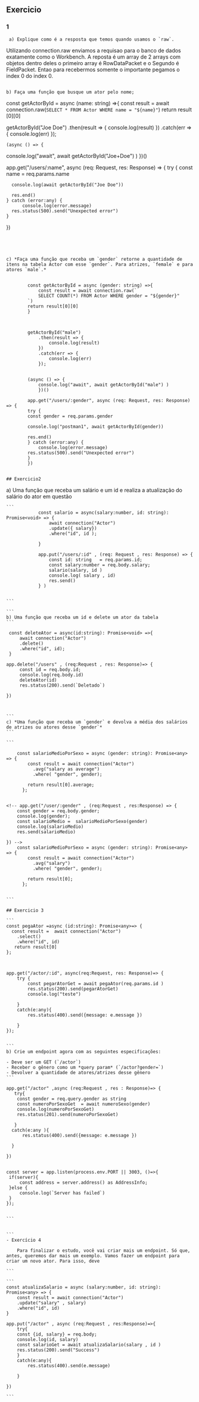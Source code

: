 ## Exercicio 

### 1 
```
 a) Explique como é a resposta que temos quando usamos o `raw`.
 ```
 Utilizando connection.raw  enviamos a requisao para o banco de dados exatamente 
 como o Workbench. A reposta é um array de 2 arrays com objetos dentro deles o primeiro array  é RowDataPacket e o Segundo é FieldPacket.  Entao para recebermos somente 
 o importante pegamos o index 0 do index 0. 
```

b) Faça uma função que busque um ator pelo nome;
````
const getActorById = async (name: string) =>{ 
    const result = await connection.raw(`
    SELECT * FROM Actor WHERE name = "${name}"
`)
return result [0][0]


getActorById("Joe Doe")
	.then(result => {
		console.log(result)
	})
	.catch(err => {
		console.log(err)
	});


    (async () => {
  console.log("await", await getActorById("Joe+Doe") )
})()

app.get("/users/:name", async (req: Request, res: Response) => {
    try {
      const name = req.params.name
  
      console.log(await getActorById("Joe Doe"))
  
      res.end()
    } catch (error:any) {
          console.log(error.message)
      res.status(500).send("Unexpected error")
    }
  })


```




c) *Faça uma função que receba um `gender` retorne a quantidade de itens na tabela Actor com esse `gender`. Para atrizes, `female` e para atores `male`.*


```
            const getActorById = async (gender: string) =>{ 
                const result = await connection.raw(`
                SELECT COUNT(*) FROM Actor WHERE gender = "${gender}"
            `)
            return result[0][0]
            }



            getActorById("male")
                .then(result => {
                    console.log(result)
                })
                .catch(err => {
                    console.log(err)
                });


            (async () => {
                console.log("await", await getActorById("male") )
                })()

            app.get("/users/:gender", async (req: Request, res: Response) => {
            try {
            const gender = req.params.gender
        
            console.log("postman1", await getActorById(gender))
        
            res.end()
            } catch (error:any) {
                console.log(error.message)
            res.status(500).send("Unexpected error")
            }
            })



```

## Exercicio2 

```
a) Uma função que receba um salário e um id e realiza a atualização do salário do ator em questão
````
```
            const salario = async(salary:number, id: string): Promise<void> => {
                await connection("Actor")
                .update({ salary})
                .where("id", id );

            }

            app.put("/users/:id" , (req: Request , res: Response) => { 
                const id: string   = req.params.id;
                const salary:number = req.body.salary;
                salario(salary, id )
                console.log( salary , id)
                res.send()
            } )


```

```
b) Uma função que receba um id e delete um ator da tabela
```

 const deleteAtor = async(id:string): Promise<void> =>{ 
     await connection("Actor")
     .delete()
     .where("id", id);
 }

app.delete("/users" , (req:Request , res: Response)=> {
     const id = req.body.id;
     console.log(req.body.id)
     deleteAtor(id)
     res.status(200).send(`Deletado`)

})



```
c) *Uma função que receba um `gender` e devolva a média dos salários de atrizes ou atores desse `gender`*
```

```

    const salarioMedioPorSexo = async (gender: string): Promise<any> => {
        const result = await connection("Actor")
          .avg("salary as average")
          .where( "gender", gender);
      
        return result[0].average;
      };


<!-- app.get("/user/:gender" , (req:Request , res:Response) => {
    const gender = req.body.gender;
    console.log(gender);
    const salarioMedio =  salarioMedioPorSexo(gender)
    console.log(salarioMedio)
    res.send(salarioMedio)

}) -->
    const salarioMedioPorSexo = async (gender: string): Promise<any> => {
        const result = await connection("Actor")
          .avg("salary")
          .where( "gender", gender);
      
        return result[0];
      };


```

## Exercicio 3 

```
const pegaAtor =async (id:string): Promise<any>=> { 
  const result =  await connection("Actor")
    .select()
    .where("id", id)
   return result[0]
};



app.get("/actor/:id", async(req:Request, res: Response)=> { 
    try { 
        const pegarAtorGet = await pegaAtor(req.params.id )
        res.status(200).send(pegarAtorGet)
        console.log("teste")

    }
    catch(e:any){
        res.status(400).send({message: e.message })

    }
});


```
b) Crie um endpoint agora com as seguintes especificações:

- Deve ser um GET (`/actor`)
- Receber o gênero como um *query param* (`/actor?gender=`)
- Devolver a quantidade de atores/atrizes desse gênero
```

app.get("/actor" ,async (req:Request , res : Response)=> { 
   try{ 
    const gender = req.query.gender as string 
    const numeroPorSexoGet  = await numeroSexo(gender)
    console.log(numeroPorSexoGet)
    res.status(201).send(numeroPorSexoGet)

   }
  catch(e:any ){ 
      res.status(400).send({message: e.message })

  }

})


const server = app.listen(process.env.PORT || 3003, ()=>{
 if(server){ 
     const address = server.address() as AddressInfo;
 }else { 
     console.log(`Server has failed`)
 }
});


```


```
- Exercício 4
    
    Para finalizar o estudo, você vai criar mais um endpoint. Só que, antes, queremos dar mais um exemplo. Vamos fazer um endpoint para criar um novo ator. Para isso, deve

```    

```
const atualizaSalario = async (salary:number, id: string): Promise<any> => {
    const result = await connection("Actor")
    .update("salary" , salary)
    .where("id", id)
}

app.put("/actor" , async (req:Request , res:Response)=>{
    try{
    const {id, salary} = req.body;
    console.log(id, salary)
    const salarioGet = await atualizaSalario(salary , id )
    res.status(200).send("Success")
    }
    catch(e:any){ 
        res.status(400).send(e.message)

    }

})

```



